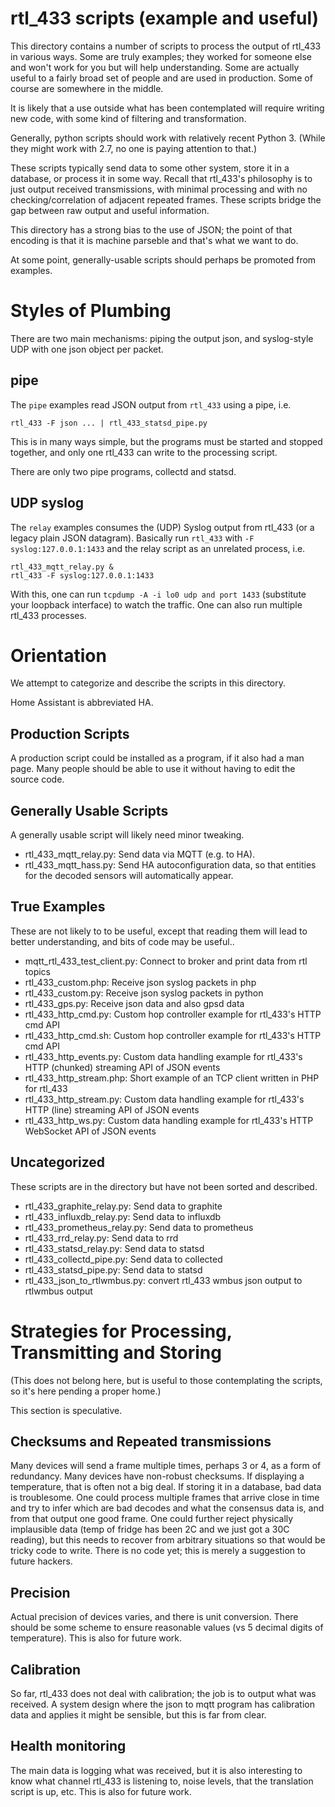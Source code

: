 # rtl_433 scripts (example and useful)

This directory contains a number of scripts to process the output of
rtl_433 in various ways.  Some are truly examples; they worked for
someone else and won't work for you but will help understanding.  Some
are actually useful to a fairly broad set of people and are used in
production.  Some of course are somewhere in the middle.

It is likely that a use outside what has been contemplated will
require writing new code, with some kind of filtering and
transformation.

Generally, python scripts should work with relatively recent Python 3.
(While they might work with 2.7, no one is paying attention to that.)

These scripts typically send data to some other system, store it in a
database, or process it in some way.  Recall that rtl_433's philosophy
is to just output received transmissions, with minimal processing and
with no checking/correlation of adjacent repeated frames.  These
scripts bridge the gap between raw output and useful information.

This directory has a strong bias to the use of JSON; the point of that
encoding is that it is machine parseble and that's what we want to do.

At some point, generally-usable scripts should perhaps be promoted
from examples.

# Styles of Plumbing

There are two main mechanisms: piping the output json, and
syslog-style UDP with one json object per packet.

## pipe

The `pipe` examples read JSON output from `rtl_433` using a pipe, i.e.

    rtl_433 -F json ... | rtl_433_statsd_pipe.py

This is in many ways simple, but the programs must be started and
stopped together, and only one rtl_433 can write to the processing
script.

There are only two pipe programs, collectd and statsd.

## UDP syslog

The `relay` examples consumes the (UDP) Syslog output from rtl_433 (or a legacy plain JSON datagram).
Basically run `rtl_433` with `-F syslog:127.0.0.1:1433` and the relay script as an unrelated process, i.e.

    rtl_433_mqtt_relay.py &
    rtl_433 -F syslog:127.0.0.1:1433

With this, one can run `tcpdump -A -i lo0 udp and port 1433`
(substitute your loopback interface) to watch the traffic.  One can
also run multiple rtl_433 processes.

# Orientation

We attempt to categorize and describe the scripts in this directory.

Home Assistant is abbreviated HA.

## Production Scripts

A production script could be installed as a program, if it also had a
man page.  Many people should be able to use it without having to edit
the source code.

## Generally Usable Scripts

A generally usable script will likely need minor tweaking.

  - rtl_433_mqtt_relay.py: Send data via MQTT (e.g. to HA).
  - rtl_433_mqtt_hass.py: Send HA autoconfiguration data, so that entities for the decoded sensors will automatically appear.

## True Examples

These are not likely to to be useful, except that reading them will
lead to better understanding, and bits of code may be useful..  

  - mqtt_rtl_433_test_client.py: Connect to broker and print data from rtl topics
  - rtl_433_custom.php: Receive json syslog packets in php
  - rtl_433_custom.py: Receive json syslog packets in python
  - rtl_433_gps.py: Receive json data and also gpsd data 
  - rtl_433_http_cmd.py: Custom hop controller example for rtl_433's HTTP cmd API
  - rtl_433_http_cmd.sh: Custom hop controller example for rtl_433's HTTP cmd API
  - rtl_433_http_events.py: Custom data handling example for rtl_433's HTTP (chunked) streaming API of JSON events
  - rtl_433_http_stream.php: Short example of an TCP client written in PHP for rtl_433
  - rtl_433_http_stream.py: Custom data handling example for rtl_433's HTTP (line) streaming API of JSON events
  - rtl_433_http_ws.py: Custom data handling example for rtl_433's HTTP WebSocket API of JSON events

## Uncategorized

These scripts are in the directory but have not been sorted and described.

  - rtl_433_graphite_relay.py: Send data to graphite
  - rtl_433_influxdb_relay.py: Send data to influxdb
  - rtl_433_prometheus_relay.py: Send data to prometheus
  - rtl_433_rrd_relay.py: Send data to rrd
  - rtl_433_statsd_relay.py: Send data to statsd
  - rtl_433_collectd_pipe.py: Send data to collected
  - rtl_433_statsd_pipe.py: Send data to statsd
  - rtl_433_json_to_rtlwmbus.py: convert rtl_433 wmbus json output to rtlwmbus output

# Strategies for Processing, Transmitting and Storing

(This does not belong here, but is useful to those contemplating the
scripts, so it's here pending a proper home.)

This section is speculative.

## Checksums and Repeated transmissions

Many devices will send a frame multiple times, perhaps 3 or 4, as a
form of redundancy.  Many devices have non-robust checksums.  If
displaying a temperature, that is often not a big deal.  If storing it
in a database, bad data is troublesome.  One could process multiple
frames that arrive close in time and try to infer which are bad
decodes and what the consensus data is, and from that output one good
frame.  One could further reject physically implausible data (temp of
fridge has been 2C and we just got a 30C reading), but this needs to
recover from arbitrary situations so that would be tricky code to
write.  There is no code yet; this is merely a suggestion to future
hackers.

## Precision

Actual precision of devices varies, and there is unit conversion.
There should be some scheme to ensure reasonable values (vs 5 decimal
digits of temperature).  This is also for future work.

## Calibration

So far, rtl_433 does not deal with calibration; the job is to output
what was received.  A system design where the json to mqtt program has
calibration data and applies it might be sensible, but this is far from clear.

## Health monitoring

The main data is logging what was received, but it is also interesting
to know what channel rtl_433 is listening to, noise levels, that the
translation script is up, etc.   This is also for future work.
